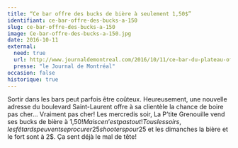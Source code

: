 ```yaml
---
title: “Ce bar offre des bucks de bière à seulement 1,50$”
identifiant: ce-bar-offre-des-bucks-a-150
slug: ce-bar-offre-des-bucks-a-150
image: Ce-bar-offre-des-bucks-a-150.jpg
date: 2016-10-11
external:
  need: true
  url: http://www.journaldemontreal.com/2016/10/11/ce-bar-du-plateau-offre-des-bucks-de-biere-a-seulement-150
  presse: "le Journal de Montréal"
occasion: false
historique: true
---
```

Sortir dans les bars peut parfois être coûteux. Heureusement, une nouvelle adresse du boulevard Saint-Laurent offre à sa clientèle la chance de boire pas cher... Vraiment pas cher!
Les mercredis soir, La P’tite Grenouille vend ses bucks de bière à 1,50$!
Mais ce n’est pas tout! Tous les soirs, les fêtards peuvent se procurer 25 shooters pour 25$ et les dimanches la bière et le fort sont à 2$. Ça sent déjà le mal de tête!

